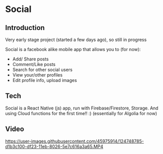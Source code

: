 # Social

## Introduction

Very early stage project (started a few days ago), so still in progress

Social is a facebook alike mobile app that allows you to (for now):

- Add/ Share posts
- Comment/Like posts
- Search for other social users
- View your/other profiles
- Edit profile info, upload images

## Tech

Social is a React Native (js) app, run with Firebase/Firestore, Storage.
And using Cloud functions for the first time!! :) (essentially for Algolia for now)

## Video



https://user-images.githubusercontent.com/45975914/124748785-d1b3c100-df23-11eb-8026-5e7c616a3a65.MP4

